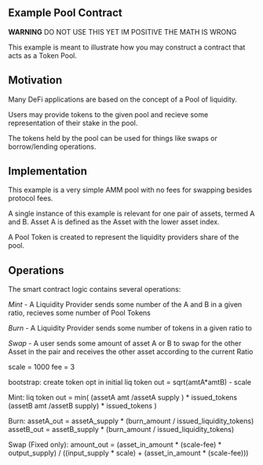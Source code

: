 Example Pool Contract
------------------------

**WARNING** DO NOT USE THIS YET IM POSITIVE THE MATH IS WRONG

This example is meant to illustrate how you may construct a contract that acts as a Token Pool.

## Motivation

Many DeFi applications are based on the concept of a Pool of liquidity.  

Users may provide tokens to the given pool and recieve some representation of their stake in the pool.  

The tokens held by the pool can be used for things like swaps or borrow/lending operations.


## Implementation

This example is a very simple AMM pool with no fees for swapping besides protocol fees. 

A single instance of this example is relevant for one pair of assets, termed A and B.  Asset A is defined as the Asset with the lower asset index.

A Pool Token is created to represent the liquidity providers share of the pool.


## Operations

The smart contract logic contains several operations:

*Mint*   - A Liquidity Provider sends some number of the A and B in a given ratio, recieves some number of Pool Tokens

*Burn*  - A Liquidity Provider sends some number of tokens in a given ratio to 

*Swap*      - A user sends some amount of asset A or B to swap for the other Asset in the pair and receives the other asset according to the current Ratio

scale = 1000
fee = 3

bootstrap:
    create token
    opt in
    initial liq token out = sqrt(amtA*amtB) - scale

Mint:
    liq token out = min(
        (assetA amt /assetA supply ) * issued_tokens
        (assetB amt /assetB supply) * issued_tokens
    )

Burn:
    assetA_out = assetA_supply * (burn_amount / issued_liquidity_tokens)
    assetB_out = assetB_supply * (burn_amount / issued_liquidity_tokens)

Swap (Fixed only):
    amount_out = (asset_in_amount * (scale-fee) * output_supply) / ((input_supply * scale) + (asset_in_amount * (scale-fee)))

